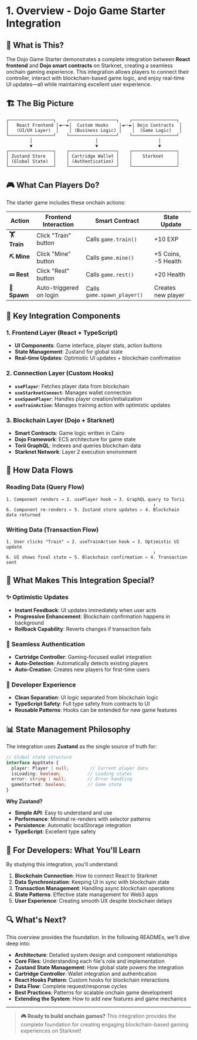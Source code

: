 # 1. Overview - Dojo Game Starter Integration

## 🎯 What is This?

The Dojo Game Starter demonstrates a complete integration between **React frontend** and **Dojo smart contracts** on Starknet, creating a seamless onchain gaming experience. This integration allows players to connect their controller, interact with blockchain-based game logic, and enjoy real-time UI updates—all while maintaining excellent user experience.

## 🏗️ The Big Picture

```
┌─────────────────┐    ┌──────────────────┐    ┌─────────────────┐
│   React Frontend │◄──►│  Custom Hooks    │◄──►│ Dojo Contracts  │
│   (UI/UX Layer)  │    │ (Business Logic) │    │  (Game Logic)   │
└─────────────────┘    └──────────────────┘    └─────────────────┘
         │                        │                       │
         ▼                        ▼                       ▼
┌─────────────────┐    ┌──────────────────┐    ┌─────────────────┐
│ Zustand Store   │    │ Cartridge Wallet │    │    Starknet     │
│ (Global State)  │    │ (Authentication) │    │                 │
└─────────────────┘    └──────────────────┘    └─────────────────┘
```

## 🎮 What Can Players Do?

The starter game includes these onchain actions:

| Action | Frontend Interaction | Smart Contract | State Update |
|--------|---------------------|----------------|--------------|
| **🏋️ Train** | Click "Train" button | Calls `game.train()` | +10 EXP |
| **⛏️ Mine** | Click "Mine" button | Calls `game.mine()` | +5 Coins, -5 Health |
| **💤 Rest** | Click "Rest" button | Calls `game.rest()` | +20 Health |
| **🎯 Spawn** | Auto-triggered on login | Calls `game.spawn_player()` | Creates new player |

## 🔧 Key Integration Components

### 1. **Frontend Layer** (React + TypeScript)
- **UI Components**: Game interface, player stats, action buttons
- **State Management**: Zustand for global state
- **Real-time Updates**: Optimistic UI updates + blockchain confirmation

### 2. **Connection Layer** (Custom Hooks)
- **`usePlayer`**: Fetches player data from blockchain
- **`useStarknetConnect`**: Manages wallet connection
- **`useSpawnPlayer`**: Handles player creation/initialization
- **`useTrainAction`**: Manages training action with optimistic updates

### 3. **Blockchain Layer** (Dojo + Starknet)
- **Smart Contracts**: Game logic written in Cairo
- **Dojo Framework**: ECS architecture for game state
- **Torii GraphQL**: Indexes and queries blockchain data
- **Starknet Network**: Layer 2 execution environment

## 🔄 How Data Flows

### Reading Data (Query Flow)
```
1. Component renders → 2. usePlayer hook → 3. GraphQL query to Torii
                                                        ↓
6. Component re-renders ← 5. Zustand store updates ← 4. Blockchain data returned
```

### Writing Data (Transaction Flow)
```
1. User clicks "Train" → 2. useTrainAction hook → 3. Optimistic UI update
                                                        ↓
6. UI shows final state ← 5. Blockchain confirmation ← 4. Transaction sent
```

## 🎨 What Makes This Integration Special?

### ✨ **Optimistic Updates**
- **Instant Feedback**: UI updates immediately when user acts
- **Progressive Enhancement**: Blockchain confirmation happens in background
- **Rollback Capability**: Reverts changes if transaction fails

### 🔐 **Seamless Authentication**
- **Cartridge Controller**: Gaming-focused wallet integration
- **Auto-Detection**: Automatically detects existing players
- **Auto-Creation**: Creates new players for first-time users

### 🚀 **Developer Experience**
- **Clean Separation**: UI logic separated from blockchain logic
- **TypeScript Safety**: Full type safety from contracts to UI
- **Reusable Patterns**: Hooks can be extended for new game features

## 📊 State Management Philosophy

The integration uses **Zustand** as the single source of truth for:

```typescript
// Global state structure
interface AppState {
  player: Player | null;        // Current player data
  isLoading: boolean;          // Loading states
  error: string | null;        // Error handling
  gameStarted: boolean;        // Game state
}
```

**Why Zustand?**
- **Simple API**: Easy to understand and use
- **Performance**: Minimal re-renders with selector patterns
- **Persistence**: Automatic localStorage integration
- **TypeScript**: Excellent type safety

## 🎯 For Developers: What You'll Learn

By studying this integration, you'll understand:

1. **Blockchain Connection**: How to connect React to Starknet
2. **Data Synchronization**: Keeping UI in sync with blockchain state
3. **Transaction Management**: Handling async blockchain operations
4. **State Patterns**: Effective state management for Web3 apps
5. **User Experience**: Creating smooth UX despite blockchain delays

## 🔍 What's Next?

This overview provides the foundation. In the following READMEs, we'll dive deep into:

- **Architecture**: Detailed system design and component relationships
- **Core Files**: Understanding each file's role and implementation
- **Zustand State Management**: How global state powers the integration
- **Cartridge Controller**: Wallet integration and authentication
- **React Hooks Pattern**: Custom hooks for blockchain interactions
- **Data Flow**: Complete request/response cycles
- **Best Practices**: Patterns for scalable onchain game development
- **Extending the System**: How to add new features and game mechanics

---

> **🎮 Ready to build onchain games?** This integration provides the complete foundation for creating engaging blockchain-based gaming experiences on Starknet!